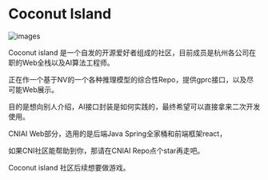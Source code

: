 # Coconut Island

![images](https://avatars.githubusercontent.com/u/104977332?s=200&v=4)

Coconut island 是一个自发的开源爱好者组成的社区，目前成员是杭州各公司在职的Web全栈以及AI算法工程师。

正在作一个基于NV的一个各种推理模型的综合性Repo，提供gprc接口，以及尽可能Web展示。

目的是想向别人介绍，AI接口封装是如何实践的，最终希望可以直接拿来二次开发使用。

CNIAI Web部分，选用的是后端Java Spring全家桶和前端框架react，

如果CNI社区能帮助到你，那请在CNIAI Repo点个star再走吧。


Coconut island 社区后续想要做游戏。
